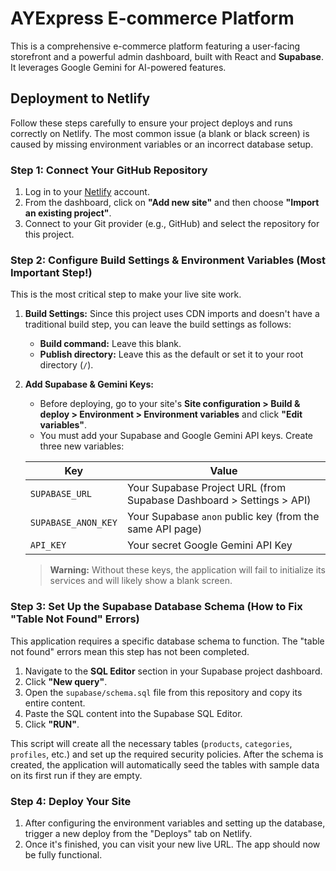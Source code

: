 # AYExpress E-commerce Platform

This is a comprehensive e-commerce platform featuring a user-facing storefront and a powerful admin dashboard, built with React and **Supabase**. It leverages Google Gemini for AI-powered features.

## Deployment to Netlify

Follow these steps carefully to ensure your project deploys and runs correctly on Netlify. The most common issue (a blank or black screen) is caused by missing environment variables or an incorrect database setup.

### Step 1: Connect Your GitHub Repository

1.  Log in to your [Netlify](https://www.netlify.com/) account.
2.  From the dashboard, click on **"Add new site"** and then choose **"Import an existing project"**.
3.  Connect to your Git provider (e.g., GitHub) and select the repository for this project.

### Step 2: Configure Build Settings & Environment Variables (Most Important Step!)

This is the most critical step to make your live site work.

1.  **Build Settings:** Since this project uses CDN imports and doesn't have a traditional build step, you can leave the build settings as follows:
    *   **Build command:** Leave this blank.
    *   **Publish directory:** Leave this as the default or set it to your root directory (`/`).

2.  **Add Supabase & Gemini Keys:**
    *   Before deploying, go to your site's **Site configuration > Build & deploy > Environment > Environment variables** and click **"Edit variables"**.
    *   You must add your Supabase and Google Gemini API keys. Create three new variables:

    | Key                 | Value                                                              |
    | ------------------- | ------------------------------------------------------------------ |
    | `SUPABASE_URL`      | Your Supabase Project URL (from Supabase Dashboard > Settings > API) |
    | `SUPABASE_ANON_KEY` | Your Supabase `anon` public key (from the same API page)             |
    | `API_KEY`           | Your secret Google Gemini API Key                                  |

    > **Warning:** Without these keys, the application will fail to initialize its services and will likely show a blank screen.

### Step 3: Set Up the Supabase Database Schema (How to Fix "Table Not Found" Errors)

This application requires a specific database schema to function. The "table not found" errors mean this step has not been completed.

1.  Navigate to the **SQL Editor** section in your Supabase project dashboard.
2.  Click **"New query"**.
3.  Open the `supabase/schema.sql` file from this repository and copy its entire content.
4.  Paste the SQL content into the Supabase SQL Editor.
5.  Click **"RUN"**.

This script will create all the necessary tables (`products`, `categories`, `profiles`, etc.) and set up the required security policies. After the schema is created, the application will automatically seed the tables with sample data on its first run if they are empty.

### Step 4: Deploy Your Site

1.  After configuring the environment variables and setting up the database, trigger a new deploy from the "Deploys" tab on Netlify.
2.  Once it's finished, you can visit your new live URL. The app should now be fully functional.
